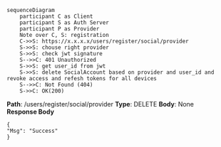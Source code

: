 ```mermaid
sequenceDiagram
	participant C as Client  
	participant S as Auth Server
	participant P as Provider
	Note over C, S: registration
	C->>S: https://x.x.x.x/users/register/social/provider
	S->>S: chouse right provider
	S->>S: check jwt signature
	S-->>C: 401 Unauthorized
	S->>S: get user_id from jwt
	S->>S: delete SocialAccount based on provider and user_id and revoke access and refesh tokens for all devices
	S-->>C: Not Found (404)
	S->>C: OK(200)
```

**Path**: /users/register/social/provider
**Type**: DELETE 
**Body**: None  
**Response Body**
```
{
"Msg": "Success"
}
